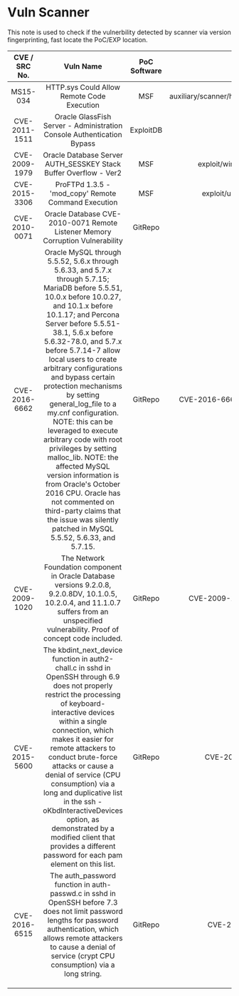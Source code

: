 # Vuln Scanner

This note is used to check if the vulnerbility detected by scanner via version fingerprinting, fast locate the PoC/EXP location.

| CVE / SRC No.  | Vuln Name | PoC Software | PoC Location |
|:-----------:|:---------------:|:--------------:|:-------------:|
| MS15-034 | HTTP.sys Could Allow Remote Code Execution | MSF | auxiliary/scanner/http/ms15_034_http_sys_memory_dump |
| CVE-2011-1511 | Oracle GlassFish Server - Administration Console Authentication Bypass | ExploitDB |  17276 |
| CVE-2009-1979 | Oracle Database Server AUTH_SESSKEY Stack Buffer Overflow - Ver2 | MSF | exploit/windows/oracle/tns_auth_sesskey |
| CVE-2015-3306 | ProFTPd 1.3.5 - 'mod_copy' Remote Command Execution | MSF |exploit/unix/ftp/proftpd_modcopy_exec |
| CVE-2010-0071 | Oracle Database CVE-2010-0071 Remote Listener Memory Corruption Vulnerability | GitRepo |CVE-2010-0071.py |
| CVE-2016-6662 | Oracle MySQL through 5.5.52, 5.6.x through 5.6.33, and 5.7.x through 5.7.15; MariaDB before 5.5.51, 10.0.x before 10.0.27, and 10.1.x before 10.1.17; and Percona Server before 5.5.51-38.1, 5.6.x before 5.6.32-78.0, and 5.7.x before 5.7.14-7 allow local users to create arbitrary configurations and bypass certain protection mechanisms by setting general_log_file to a my.cnf configuration. NOTE: this can be leveraged to execute arbitrary code with root privileges by setting malloc_lib. NOTE: the affected MySQL version information is from Oracle's October 2016 CPU. Oracle has not commented on third-party claims that the issue was silently patched in MySQL 5.5.52, 5.6.33, and 5.7.15. | GitRepo |CVE-2016-6662 (From SQL Injection To Root Shell) |
| CVE-2009-1020 | The Network Foundation component in Oracle Database versions 9.2.0.8, 9.2.0.8DV, 10.1.0.5, 10.2.0.4, and 11.1.0.7 suffers from an unspecified vulnerability. Proof of concept code included. |GitRepo|CVE-2009-1020 (From PacketStormSecurity)|
|CVE-2015-5600|The kbdint_next_device function in auth2-chall.c in sshd in OpenSSH through 6.9 does not properly restrict the processing of keyboard-interactive devices within a single connection, which makes it easier for remote attackers to conduct brute-force attacks or cause a denial of service (CPU consumption) via a long and duplicative list in the ssh -oKbdInteractiveDevices option, as demonstrated by a modified client that provides a different password for each pam element on this list.|GitRepo|CVE-2015-5600.sh (From Network)|
|CVE-2016-6515|The auth_password function in auth-passwd.c in sshd in OpenSSH before 7.3 does not limit password lengths for password authentication, which allows remote attackers to cause a denial of service (crypt CPU consumption) via a long string.|GitRepo|CVE-2016-6515.py (Self-Written)|
|||||
|||||
|||||
